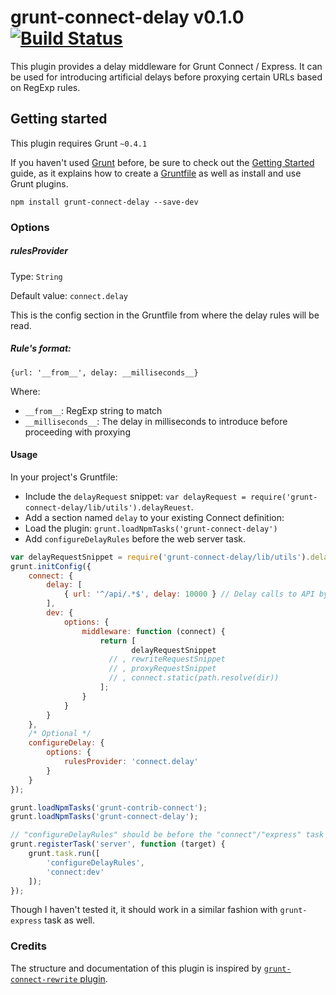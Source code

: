# grunt-connect-delay v0.1.0  [![Build Status](https://travis-ci.org/musically-ut/grunt-connect-delay.png?branch=master)](https://travis-ci.org/musically-ut/grunt-connect-delay)


This plugin provides a delay middleware for Grunt Connect / Express. It can be
used for introducing artificial delays before proxying certain URLs based on
RegExp rules.

## Getting started

This plugin requires Grunt `~0.4.1`

If you haven't used [Grunt](http://gruntjs.com/) before, be sure to check out the [Getting Started](http://gruntjs.com/getting-started) guide, as it explains how to create a [Gruntfile](http://gruntjs.com/sample-gruntfile) as well as install and use Grunt plugins.

```shell
npm install grunt-connect-delay --save-dev
```

### Options

##### rulesProvider
Type: `String`

Default value: `connect.delay`

This is the config section in the Gruntfile from where the delay rules will be
read.

##### Rule's format:

`{url: '__from__', delay: __milliseconds__}`

Where:
 * `__from__`: RegExp string to match
 * `__milliseconds__`: The delay in milliseconds to introduce before proceeding with proxying


#### Usage

In your project's Gruntfile:
 * Include the `delayRequest` snippet: `var delayRequest = require('grunt-connect-delay/lib/utils').delayReuest`.
 * Add a section named `delay` to your existing Connect definition:
 * Load the plugin: `grunt.loadNpmTasks('grunt-connect-delay')`
 * Add `configureDelayRules` before the web server task.

```js
var delayRequestSnippet = require('grunt-connect-delay/lib/utils').delayRequest;
grunt.initConfig({
    connect: {
        delay: [
            { url: '^/api/.*$', delay: 10000 } // Delay calls to API by 10sec
        ],
        dev: {
            options: {
                middleware: function (connect) {
                    return [
                           delayRequestSnippet
                      // , rewriteRequestSnippet
                      // , proxyRequestSnippet
                      // , connect.static(path.resolve(dir))
                    ];
                }
            }
        }
    },
    /* Optional */
    configureDelay: {
        options: {
            rulesProvider: 'connect.delay'
        }
    }
});

grunt.loadNpmTasks('grunt-contrib-connect');
grunt.loadNpmTasks('grunt-connect-delay');

// "configureDelayRules" should be before the "connect"/"express" task
grunt.registerTask('server', function (target) {
    grunt.task.run([
        'configureDelayRules',
        'connect:dev'
    ]);
});
```

Though I haven't tested it, it should work in a similar fashion with
`grunt-express` task as well.

### Credits

The structure and documentation of this plugin is inspired by [`grunt-connect-rewrite` plugin](https://github.com/viart/grunt-connect-rewrite).
